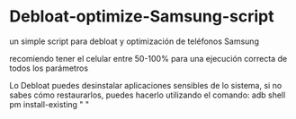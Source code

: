 # Debloat-optimize-Samsung-script
un simple script para debloat y optimización de teléfonos Samsung

recomiendo tener el celular entre 50-100% para una ejecución correcta de todos los parámetros

Lo Debloat puedes desinstalar aplicaciones sensibles de lo sistema, si no sabes cómo restaurarlos, puedes hacerlo utilizando el comando:
adb shell pm install-existing " "
